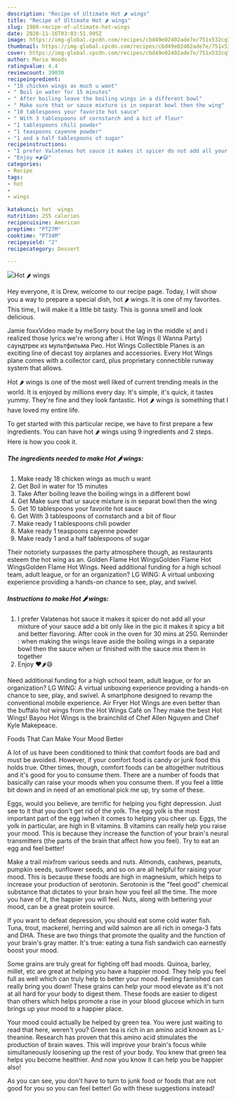 ```yaml
---
description: "Recipe of Ultimate Hot 🌶 wings"
title: "Recipe of Ultimate Hot 🌶 wings"
slug: 1980-recipe-of-ultimate-hot-wings
date: 2020-11-16T03:03:51.995Z
image: https://img-global.cpcdn.com/recipes/cbd49e02402ade7e/751x532cq70/hot-🌶-wings-recipe-main-photo.jpg
thumbnail: https://img-global.cpcdn.com/recipes/cbd49e02402ade7e/751x532cq70/hot-🌶-wings-recipe-main-photo.jpg
cover: https://img-global.cpcdn.com/recipes/cbd49e02402ade7e/751x532cq70/hot-🌶-wings-recipe-main-photo.jpg
author: Mario Woods
ratingvalue: 4.4
reviewcount: 39030
recipeingredient:
- "18 chicken wings as much u want"
- " Boil in water for 15 minutes"
- " After boiling leave the boiling wings in a different bowl"
- " Make sure that ur sauce mixture is in separat bowl then the wing"
- "10 tablespoons your favorite hot sauce"
- " With 3 tablespoons of cornstarch and a bit of flour"
- "1 tablespoons chili powder"
- "1 teaspoons cayenne powder"
- "1 and a half tablespoons of sugar"
recipeinstructions:
- "I prefer Valatenas hot sauce it makes it spicer do not add all your mixture of your sauce add a bit only like in the pic it makes it spicy a bit and better flavoring. After cook in the oven for 30 mins at 250. Reminder : when making the wings leave aside the boiling wings in a separate bowl then the sauce when ur finished with the sauce mix them in together"
- "Enjoy ❤️🌶😄"
categories:
- Recipe
tags:
- hot
- 
- wings

katakunci: hot  wings 
nutrition: 255 calories
recipecuisine: American
preptime: "PT27M"
cooktime: "PT34M"
recipeyield: "2"
recipecategory: Dessert

---
```



![Hot 🌶 wings](https://img-global.cpcdn.com/recipes/cbd49e02402ade7e/751x532cq70/hot-🌶-wings-recipe-main-photo.jpg)

Hey everyone, it is Drew, welcome to our recipe page. Today, I will show you a way to prepare a special dish, hot 🌶 wings. It is one of my favorites. This time, I will make it a little bit tasty. This is gonna smell and look delicious.

Jamie foxxVideo made by meSorry bout the lag in the middle x( and i realized those lyrics we&#39;re wrong after i. Hot Wings (I Wanna Party) саундтрек из мультфильма Рио. Hot Wings Collectible Planes is an exciting line of diecast toy airplanes and accessories. Every Hot Wings plane comes with a collector card, plus proprietary connectible runway system that allows.

Hot 🌶 wings is one of the most well liked of current trending meals in the world. It is enjoyed by millions every day. It's simple, it's quick, it tastes yummy. They're fine and they look fantastic. Hot 🌶 wings is something that I have loved my entire life.


To get started with this particular recipe, we have to first prepare a few ingredients. You can have hot 🌶 wings using 9 ingredients and 2 steps. Here is how you cook it.

<!--inarticleads1-->

##### The ingredients needed to make Hot 🌶 wings:

1. Make ready 18 chicken wings as much u want
1. Get  Boil in water for 15 minutes
1. Take  After boiling leave the boiling wings in a different bowl
1. Get  Make sure that ur sauce mixture is in separat bowl then the wing
1. Get 10 tablespoons your favorite hot sauce
1. Get  With 3 tablespoons of cornstarch and a bit of flour
1. Make ready 1 tablespoons chili powder
1. Make ready 1 teaspoons cayenne powder
1. Make ready 1 and a half tablespoons of sugar


Their notoriety surpasses the party atmosphere though, as restaurants esteem the hot wing as an. Golden Flame Hot WingsGolden Flame Hot WingsGolden Flame Hot Wings. Need additional funding for a high school team, adult league, or for an organization? LG WING: A virtual unboxing experience providing a hands-on chance to see, play, and swivel. 

<!--inarticleads2-->

##### Instructions to make Hot 🌶 wings:

1. I prefer Valatenas hot sauce it makes it spicer do not add all your mixture of your sauce add a bit only like in the pic it makes it spicy a bit and better flavoring. After cook in the oven for 30 mins at 250. Reminder : when making the wings leave aside the boiling wings in a separate bowl then the sauce when ur finished with the sauce mix them in together
1. Enjoy ❤️🌶😄


Need additional funding for a high school team, adult league, or for an organization? LG WING: A virtual unboxing experience providing a hands-on chance to see, play, and swivel. A smartphone designed to revamp the conventional mobile experience. Air Fryer Hot Wings are even better than the buffalo hot wings from the Hot Wings Café on They make the best Hot Wings! Bayou Hot Wings is the brainchild of Chef Allen Nguyen and Chef Kyle Makepeace. 

Foods That Can Make Your Mood Better


A lot of us have been conditioned to think that comfort foods are bad and must be avoided. However, if your comfort food is candy or junk food this holds true. Other times, though, comfort foods can be altogether nutritious and it's good for you to consume them. There are a number of foods that basically can raise your moods when you consume them. If you feel a little bit down and in need of an emotional pick me up, try some of these.

Eggs, would you believe, are terrific for helping you fight depression. Just see to it that you don't get rid of the yolk. The egg yolk is the most important part of the egg iwhen it comes to helping you cheer up. Eggs, the yolk in particular, are high in B vitamins. B vitamins can really help you raise your mood. This is because they increase the function of your brain's neural transmitters (the parts of the brain that affect how you feel). Try to eat an egg and feel better!

Make a trail mixfrom various seeds and nuts. Almonds, cashews, peanuts, pumpkin seeds, sunflower seeds, and so on are all helpful for raising your mood. This is because these foods are high in magnesium, which helps to increase your production of serotonin. Serotonin is the "feel good" chemical substance that dictates to your brain how you feel all the time. The more you have of it, the happier you will feel. Nuts, along with bettering your mood, can be a great protein source.

If you want to defeat depression, you should eat some cold water fish. Tuna, trout, mackerel, herring and wild salmon are all rich in omega-3 fats and DHA. These are two things that promote the quality and the function of your brain's gray matter. It's true: eating a tuna fish sandwich can earnestly boost your mood. 

Some grains are truly great for fighting off bad moods. Quinoa, barley, millet, etc are great at helping you have a happier mood. They help you feel full as well which can truly help to better your mood. Feeling famished can really bring you down! These grains can help your mood elevate as it's not at all hard for your body to digest them. These foods are easier to digest than others which helps promote a rise in your blood glucose which in turn brings up your mood to a happier place.

Your mood could actually be helped by green tea. You were just waiting to read that here, weren't you? Green tea is rich in an amino acid known as L-theanine. Research has proven that this amino acid stimulates the production of brain waves. This will improve your brain's focus while simultaneously loosening up the rest of your body. You knew that green tea helps you become healthier. And now you know it can help you be happier also!

As you can see, you don't have to turn to junk food or foods that are not good for you so you can feel better! Go  with  these suggestions  instead!

